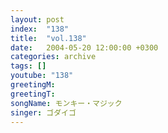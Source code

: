 ```yaml
---
layout: post
index:  "138"
title:  "vol.138"
date:   2004-05-20 12:00:00 +0300
categories: archive
tags: []
youtube: "138"
greetingM: 
greetingT: 
songName: モンキー・マジック
singer: ゴダイゴ
---
```

